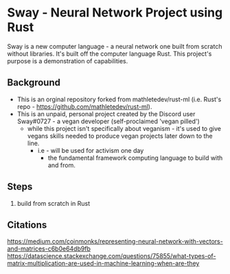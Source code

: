 # Sway - Neural Network Project using Rust
Sway is a new computer language - a neural network one built from scratch without libraries. It's built off the computer language Rust. This project's purpose is a demonstration of capabilities.

## Background
* This is an orginal repository forked from mathletedev/rust-ml (i.e. Rust's repo - https://github.com/mathletedev/rust-ml). 
* This is an unpaid, personal project created by the Discord user Sway#0727 - a vegan developer (self-proclaimed 'vegan pilled')
  * while this project isn't specifically about veganism - it's used to give vegans skills needed to produce vegan projects later down to the line.
    * i.e - will be used for activism one day
      * the fundamental framework computing language to build with and from.

## Steps
1) build from scratch in Rust

## Citations
https://medium.com/coinmonks/representing-neural-network-with-vectors-and-matrices-c6b0e64db9fb
https://datascience.stackexchange.com/questions/75855/what-types-of-matrix-multiplication-are-used-in-machine-learning-when-are-they
